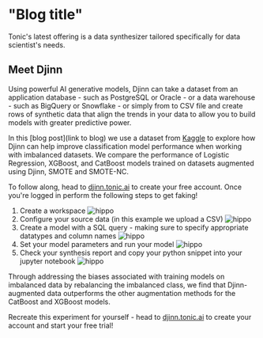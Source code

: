 # "Blog title"

Tonic's latest offering is a data synthesizer tailored specifically for data scientist's needs.  

## Meet Djinn

Using powerful AI generative models, Djinn can take a dataset from an application database - such as PostgreSQL or Oracle - or a data warehouse - such as BigQuery or Snowflake - or simply from to CSV file and create rows of synthetic data that align the trends in your data to allow you to build models with greater predictive power.

In this [blog post](link to blog) we use a dataset from [Kaggle](https://www.kaggle.com/datasets/blastchar/telco-customer-churn) to explore how Djinn can help improve classification model performance when working with imbalanced datasets. We compare the performance of Logistic Regression, XGBoost, and CatBoost models trained on datasets augmented using Djinn, SMOTE and SMOTE-NC.

To follow along, head to [djinn.tonic.ai](https://djinn.tonic.ai/login?signup=true) to create your free account. Once you're logged in perform the following steps to get faking!
1. Create a workspace
![hippo](https://media.giphy.com/media/DVuaf1aPnR4skLht2l/giphy.gif)
2. Configure your source data (in this example we upload a CSV)
![hippo](https://media.giphy.com/media/cZbjDUabeeGG2OnDjR/giphy.gif)
3. Create a model with a SQL query - making sure to specify appropriate datatypes and column names
![hippo](https://media.giphy.com/media/EGJYgk7AiiB2IEa9dG/giphy.gif)
4. Set your model parameters and run your model
![hippo](https://media.giphy.com/media/fJHqnEKcVoJjWwcnHC/giphy.gif)
5. Check your synthesis report and copy your python snippet into your jupyter notebook
![hippo](https://media.giphy.com/media/iKUin0bBHqAr4UxxTQ/giphy.gif)

Through addressing the biases associated with training models on imbalanced data by rebalancing the imbalanced class, we find that Djinn-augmented data outperforms the other augmentation methods for the CatBoost and XGBoost models. 

Recreate this experiment for yourself - head to [djinn.tonic.ai](https://djinn.tonic.ai/login?signup=true) to create your account and start your free trial!